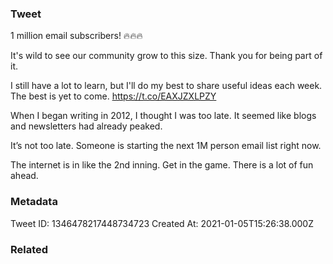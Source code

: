 ### Tweet
1 million email subscribers! 🔥🔥🔥

It's wild to see our community grow to this size. Thank you for being part of it. 

I still have a lot to learn, but I'll do my best to share useful ideas each week. The best is yet to come. https://t.co/EAXJZXLPZY

When I began writing in 2012, I thought I was too late. It seemed like blogs and newsletters had already peaked.

It’s not too late. Someone is starting the next 1M person email list right now.

The internet is in like the 2nd inning. Get in the game. There is a lot of fun ahead.

### Metadata
Tweet ID: 1346478217448734723
Created At: 2021-01-05T15:26:38.000Z

### Related

